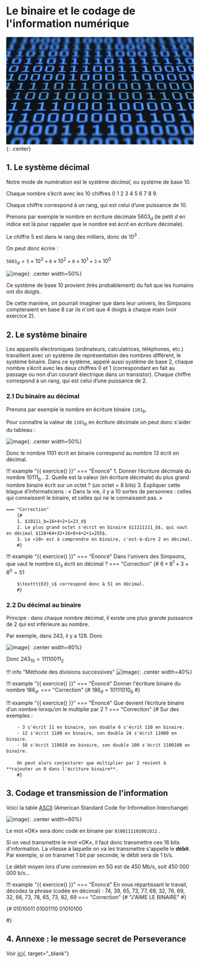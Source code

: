 # Le binaire et le codage de l'information numérique

![image](data/img.png){: .center}



## 1. Le système décimal

Notre mode de numération est le système *décimal*, ou système de base 10.

Chaque nombre s’écrit avec les 10 chiffres 0 1 2 3 4 5 6 7 8 9.

Chaque chiffre correspond à un rang, qui est celui d’une puissance de 10.


Prenons par exemple le nombre en écriture décimale $5603_d$ (le petit *d* en indice est là pour rappeler que le nombre
est écrit en écriture décimale).

Le chiffre 5 est dans le rang des milliers, donc de $10^3$ .

On peut donc écrire :

$\texttt{5603}_d=\texttt{5} \times 10^3 + \texttt{6} \times 10^2 + \texttt{0} \times 10^1 + \texttt{3} \times 10^0$

![image](data/tab10.png){: .center width=50%}



Ce système de base 10 provient (très probablement) du fait que les humains ont dix doigts.

De cette manière, on pourrait imaginer que dans leur univers, les Simpsons compteraient en base 8 car ils n'ont que 4 doigts à chaque main (voir exercice 2).




## 2. Le système binaire

Les appareils électroniques (ordinateurs, calculatrices, téléphones, etc.) travaillent avec un système de représentation des nombres différent, le système binaire. Dans ce système, appelé aussi système de base 2, chaque nombre
s’écrit avec les deux chiffres 0 et 1 (correspondant en fait au passage ou non d’un courant électrique dans un
transistor). Chaque chiffre correspond à un rang, qui est celui d’une puissance de 2.

### 2.1 Du binaire au décimal

Prenons par exemple le nombre en écriture binaire $\texttt{1101}_b$.

Pour connaître la valeur de $\texttt{1101}_b$ en écriture décimale on peut donc s'aider du tableau :

![image](data/tabbin.png){: .center width=50%}


Donc le nombre 1101 écrit en binaire correspond au nombre 13 écrit en décimal.


!!! example "{{ exercice() }}"
    === "Énoncé"
        1. Donner l’écriture décimale du nombre $10111_b$ .
        2. Quelle est la valeur (en écriture décimale) du plus grand nombre binaire écrit sur un octet ? (un octet = 8
        bits)
        3. Expliquer cette blague d’informaticiens :
        « Dans la vie, il y a 10 sortes de personnes : celles qui connaissent le binaire, et celles qui ne le connaissent
        pas. »
    
    === "Correction"
        {#
        1. $10111_b=16+4+2+1=23_d$
        2. Le plus grand octet s'écrit en binaire $11111111_b$, qui vaut en décimal $128+64+32+16+8+4+2+1=255$.
        3. Le «10» est à comprendre en binaire, c'est-à-dire 2 en décimal.
        #}
        


!!! example "{{ exercice() }}"
    === "Énoncé"
        Dans l'univers des Simpsons, que vaut le nombre $\texttt{63}_s$ écrit en décimal ?
    === "Correction"
        {#
        $6 \times 8^1 + 3 \times 8^0 = 51$ 

        $\texttt{63}_s$ correspond donc à 51 en décimal.
        #}

### 2.2 Du décimal au binaire

Principe : dans chaque nombre décimal, il existe une plus grande puissance de 2 qui est inférieure au nombre.

Par exemple, dans 243, il y a 128. Donc

![image](data/dec.png){: .center width=80%}

Donc $243_{10}=11110011_2$

!!! info "Méthode des divisions successives"
    ![image](data/div.png){: .center width=40%}
    

!!! example "{{ exercice() }}"
    === "Énoncé"
        Donner l'écriture binaire du nombre $186_d$.
    === "Correction"
        {#
        $186_d=10111010_b$
        #}

!!! example "{{ exercice() }}"
    === "Énoncé"
        Que devient l’écriture binaire d’un nombre lorsqu’on le multiplie par 2 ?
    === "Correction"
        {#
        Sur des exemples : 

        - 3 s'écrit 11 en binaire, son double 6 s'écrit 110 en binaire.
        - 12 s'écrit 1100 en binaire, son double 24 s'écrit 11000 en binaire.
        - 50 s'écrit 110010 en binaire, son double 100 s'écrit 1100100 en binaire.
        
        On peut alors conjecturer que multiplier par 2 revient à **rajouter un 0 dans l'écriture binaire**. 
        #}

## 3. Codage et transmission de l'information

Voici la table [ASCII](https://fr.wikipedia.org/wiki/American_Standard_Code_for_Information_Interchange) (American Standard Code for Information Interchange)

![image](data/ascii.png){: .center width=60%}

Le mot «OK» sera donc codé en binaire par ```0100111101001011``` .

Si on veut transmettre le mot «OK», il faut donc transmettre ces 16 bits d'information. La vitesse à laquelle on va les transmettre s'appelle le **débit**. Par exemple, si on transmet 1 bit par seconde, le débit sera de 1 b/s. 

Le débit moyen lors d'une connexion en 5G est de 450 Mb/s, soit 450 000 000 b/s...


!!! example "{{ exercice() }}"
    === "Énoncé"
        En vous répartissant le travail, décodez la phrase (codée en décimal) :
        74, 39, 65, 73, 77, 69, 32, 76, 69, 32, 66, 73, 78, 65, 73, 82, 69
    === "Correction"
        {#
        "J'AIME LE BINAIRE"
        #}

{#
01010011
01001110
01010100

#}

## 4. Annexe : le message secret de Perseverance

Voir [ici](https://glassus.github.io/snt/Theme0_Bases_de_Python/Exercice_Perseverance/){. target="_blank"}

